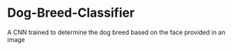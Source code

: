 # Dog-Breed-Classifier
A CNN trained to determine the dog breed based on the face provided in an image
